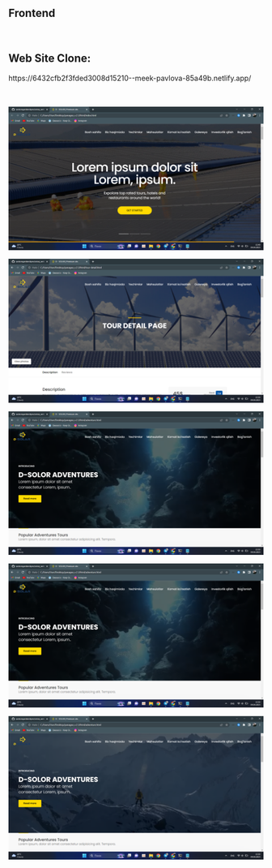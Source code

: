 <h2>Frontend</h2><br>

<h2>Web Site Clone:</h2>https://6432cfb2f3fded3008d15210--meek-pavlova-85a49b.netlify.app/

<br><br>
![](https://github.com/sardoregamberdiyev/solory_website/blob/main/%D0%A1%D0%BD%D0%B8%D0%BC%D0%BE%D0%BA%20%D1%8D%D0%BA%D1%80%D0%B0%D0%BD%D0%B0%20(70).png)

![](https://github.com/sardoregamberdiyev/solory_website/blob/main/%D0%A1%D0%BD%D0%B8%D0%BC%D0%BE%D0%BA%20%D1%8D%D0%BA%D1%80%D0%B0%D0%BD%D0%B0%20(71).png)

![](https://github.com/sardoregamberdiyev/solory_website/blob/main/%D0%A1%D0%BD%D0%B8%D0%BC%D0%BE%D0%BA%20%D1%8D%D0%BA%D1%80%D0%B0%D0%BD%D0%B0%20(72).png)

![](https://github.com/sardoregamberdiyev/solory_website/blob/main/%D0%A1%D0%BD%D0%B8%D0%BC%D0%BE%D0%BA%20%D1%8D%D0%BA%D1%80%D0%B0%D0%BD%D0%B0%20(72).png)

![](https://github.com/sardoregamberdiyev/solory_website/blob/main/%D0%A1%D0%BD%D0%B8%D0%BC%D0%BE%D0%BA%20%D1%8D%D0%BA%D1%80%D0%B0%D0%BD%D0%B0%20(73).png)






